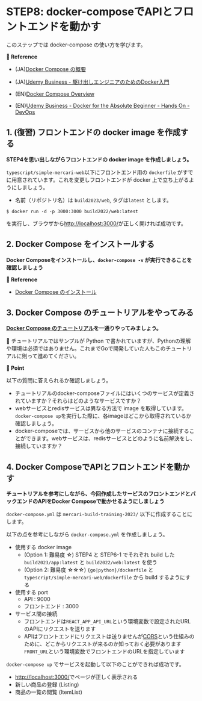 # STEP8: docker-composeでAPIとフロントエンドを動かす

このステップでは docker-compose の使い方を学びます。

**:book: Reference**

* (JA)[Docker Compose の概要](https://matsuand.github.io/docs.docker.jp.onthefly/compose/)
* (JA)[Udemy Business - 駆け出しエンジニアのためのDocker入門](https://mercari.udemy.com/course/docker-startup/)

* (EN)[Docker Compose Overview](https://docs.docker.com/compose/)
* (EN)[Udemy Business - Docker for the Absolute Beginner - Hands On - DevOps](https://mercari.udemy.com/course/learn-docker/)
## 1. (復習) フロントエンドの docker image を作成する

**STEP4を思い出しながらフロントエンドの docker image を作成しましょう。**

`typescript/simple-mercari-web`以下にフロントエンド用の `dockerfile` がすでに用意されています。これを変更しフロントエンドが docker 上で立ち上がるようにしましょう。

* 名前（リポジトリ名）は `build2023/web`, タグは`latest` とします。

`$ docker run -d -p 3000:3000 build2022/web:latest`

を実行し、ブラウザから[http://localhost:3000/](http://localhost:3000/)が正しく開ければ成功です。

## 2. Docker Compose をインストールする
**Docker Composeをインストールし、`docker-compose -v` が実行できることを確認しましょう**

**:book: Reference**

* [Docker Compose のインストール](https://matsuand.github.io/docs.docker.jp.onthefly/compose/install/)

## 3. Docker Compose のチュートリアルをやってみる
**[Docker Compose のチュートリアル](https://matsuand.github.io/docs.docker.jp.onthefly/compose/gettingstarted/)を一通りやってみましょう。**

:pushpin: チュートリアルではサンプルが Python で書かれていますが、Pythonの理解や環境は必須ではありません。これまでGoで開発していた人もこのチュートリアルに則って進めてください。

**:beginner: Point**

以下の質問に答えられるか確認しましょう。

* チュートリアルのdocker-composeファイルにはいくつのサービスが定義されていますか？それらはどのようなサービスですか？
* webサービスとredisサービスは異なる方法で image を取得しています。`docker-compose up`を実行した際に、各imageはどこから取得されているか確認しましょう。
* docker-composeでは、サービスから他のサービスのコンテナに接続することができます。webサービスは、redisサービスとどのように名前解決をし、接続していますか？

## 4. Docker ComposeでAPIとフロントエンドを動かす
**チュートリアルを参考にしながら、今回作成したサービスのフロントエンドとバックエンドのAPIをDocker Composeで動かせるようにしましょう**

`docker-compose.yml` は `mercari-build-training-2023/` 以下に作成することにします。

以下の点を参考にしながら `docker-compose.yml` を作成しましょう。

* 使用する docker image
    * (Option 1: 難易度 ☆) STEP4 と STEP6-1 でそれぞれ build した `build2023/app:latest` と `build2022/web:latest` を使う
    * (Option 2: 難易度 ☆☆☆) `{go|python}/dockerfile` と `typescript/simple-mercari-web/dockerfile` から build するようにする
* 使用する port
    * API : 9000
    * フロントエンド : 3000
* サービス間の接続
    * フロントエンドは`REACT_APP_API_URL`という環境変数で設定されたURLのAPIにリクエストを送ります
    * APIはフロントエンドにリクエストは送りませんが[CORS](https://developer.mozilla.org/ja/docs/Web/HTTP/CORS)という仕組みのために、どこからリクエストが来るのか知っておく必要があります
    `FRONT_URL`という環境変数でフロントエンドのURLを指定しています

`docker-compose up` でサービスを起動して以下のことができれば成功です。
- [http://localhost:3000/](http://localhost:3000/)でページが正しく表示される
- 新しい商品の登録 (Listing)
- 商品の一覧の閲覧 (ItemList)
